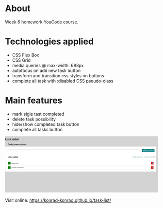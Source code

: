 # About
Week 6 homework YouCode course.

# Technologies applied
- CSS Flex Box
- CSS Grid 
- media queries @ max-width: 688px
- autofocus on add new task button
- transform and transition css styles on buttons
- complete all task with :disabled CSS pseudo-class

# Main features
- mark sigle tast completed
- delete task possibility
- hide/show completed task button
- complete all tasks button

![image](https://github.com/Konrad-Konrad/task-list/blob/master/images/to-do-list-presentation.gif?)

Visit online: https://konrad-konrad.github.io/task-list/
